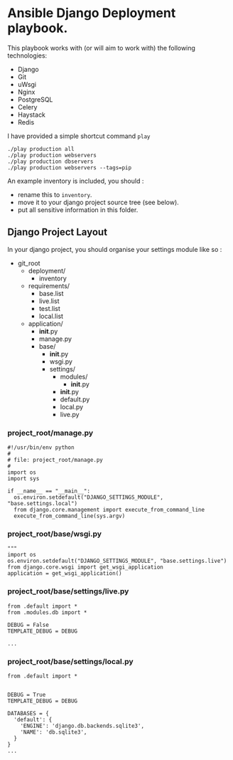# Ansible Django Deployment playbook.

This playbook works with (or will aim to work with) the following technologies:

* Django
* Git
* uWsgi
* Nginx
* PostgreSQL
* Celery
* Haystack
* Redis

I have provided a simple shortcut command `play`

```
./play production all
./play production webservers
./play production dbservers
./play production webservers --tags=pip
```

An example inventory is included, you should :
* rename this to `inventory`.
* move it to your django project source tree (see below).
* put all sensitive information in this folder.


## Django Project Layout

In your django project, you should organise your settings module like so :

* git_root
  * deployment/
    * inventory
  * requirements/
    * base.list
    * live.list
    * test.list
    * local.list
  * application/
    * __init__.py
    * manage.py
    * base/
      * __init__.py
      * wsgi.py
      * settings/
        * modules/
          * __init__.py
        * __init__.py
        * default.py
        * local.py
        * live.py


### project_root/manage.py

```
#!/usr/bin/env python
#
# file: project_root/manage.py
#
import os
import sys

if __name__ == "__main__":
  os.environ.setdefault("DJANGO_SETTINGS_MODULE", "base.settings.local")
  from django.core.management import execute_from_command_line
  execute_from_command_line(sys.argv)
```

### project_root/base/wsgi.py
```
"""
import os
os.environ.setdefault("DJANGO_SETTINGS_MODULE", "base.settings.live")
from django.core.wsgi import get_wsgi_application
application = get_wsgi_application()

```

### project_root/base/settings/live.py

```
from .default import *
from .modules.db import *

DEBUG = False
TEMPLATE_DEBUG = DEBUG

...

```

### project_root/base/settings/local.py

```
from .default import *


DEBUG = True
TEMPLATE_DEBUG = DEBUG

DATABASES = {
  'default': {
    'ENGINE': 'django.db.backends.sqlite3',
    'NAME': 'db.sqlite3',
  }
}
...

```